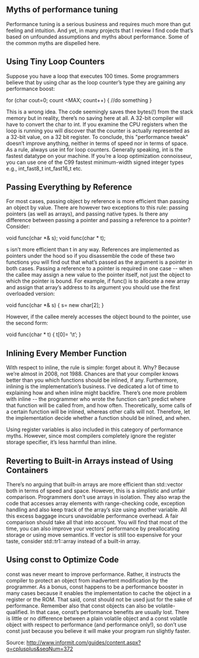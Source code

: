 ## Myths of performance tuning 

Performance tuning is a serious business and requires much more than gut feeling and intuition. And yet, in many projects that I review I find code that’s based on unfounded assumptions and myths about performance. Some of the common myths are dispelled here.

## Using Tiny Loop Counters

Suppose you have a loop that executes 100 times. Some programmers believe that by using char as the loop counter’s type they are gaining any performance boost:

for (char cout=0; count <MAX; count++)
{
 //do something
}

This is a wrong idea. The code seemingly saves thee bytes(!) from the stack memory but in reality, there’s no saving here at all. A 32-bit compiler will have to convert the char to int. If you examine the CPU registers when the loop is running you will discover that the counter is actually represented as a 32-bit value, on a 32 bit register. To conclude, this "performance tweak" doesn’t improve anything, neither in terms of speed nor in terms of space. As a rule, always use int for loop counters. Generally speaking, int is the fastest datatype on your machine. If you’re a loop optimization connoisseur, you can use one of the C99 fastest minimum-width signed integer types e.g., int_fast8_t int_fast16_t etc.

## Passing Everything by Reference

For most cases, passing object by reference is more efficient than passing an object by value. There are however two exceptions to this rule: passing pointers (as well as arrays), and passing native types. Is there any difference between passing a pointer and passing a reference to a pointer? Consider:

void func(char *& s); 
void func(char * t); 

s isn’t more efficient than t in any way. References are implemented as pointers under the hood so if you disassemble the code of these two functions you will find out that what’s passed as the argument is a pointer in both cases. Passing a reference to a pointer is required in one case -- when the callee may assign a new value to the pointer itself, not just the object to which the pointer is bound. For example, if func() is to allocate a new array and assign that array’s address to its argument you should use the first overloaded version:

void func(char *& s)
{
 s= new char[2];
}

However, if the callee merely accesses the object bound to the pointer, use the second form:

void func(char * t)
{
 t[0]= ’\t’;
}

## Inlining Every Member Function

With respect to inline, the rule is simple: forget about it. Why? Because we’re almost in 2008, not 1988. Chances are that your compiler knows better than you which functions should be inlined, if any. Furthermore, inlining is the implementation’s business. I’ve dedicated a lot of time to explaining how and when inline might backfire. There’s one more problem with inline -- the programmer who wrote the function can’t predict where that function will be called from, and how often. Theoretically, some calls of a certain function will be inlined, whereas other calls will not. Therefore, let the implementation decide whether a function should be inlined, and when.

Using register variables is also included in this category of performance myths. However, since most compilers completely ignore the register storage specifier, it’s less harmful than inline.

## Reverting to Built-in Arrays instead of Using Containers

There’s no arguing that built-in arrays are more efficient than std::vector both in terms of speed and space. However, this is a simplistic and unfair comparison. Programmers don’t use arrays in isolation. They also wrap the code that accesses array elements with range-checking code, exception handling and also keep track of the array’s size using another variable. All this excess baggage incurs unavoidable performance overhead. A fair comparison should take all that into account. You will find that most of the time, you can also improve your vectors’ performance by preallocating storage or using move semantics. If vector is still too expensive for your taste, consider std::tr1::array<T> instead of a built-in array.

## Using const to Optimize Code

const was never meant to improve performance. Rather, it instructs the compiler to protect an object from inadvertent modification by the programmer. As a bonus, const happens to be a performance booster in many cases because it enables the implementation to cache the object in a register or the ROM. That said, const should not be used just for the sake of performance. Remember also that const objects can also be volatile-qualified. In that case, const’s performance benefits are usually lost. There is little or no difference between a plain volatile object and a const volatile object with respect to performance (and performance only!), so don’t use const just because you believe it will make your program run slightly faster. 

Source: http://www.informit.com/guides/content.aspx?g=cplusplus&seqNum=372

